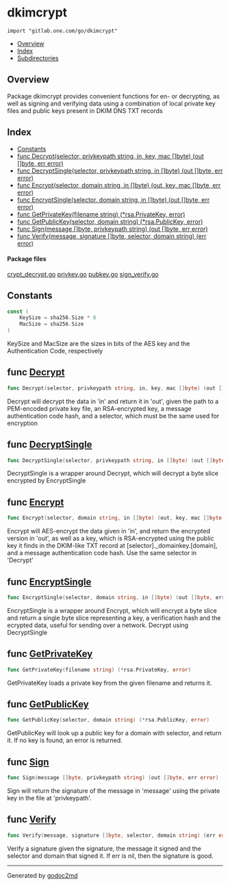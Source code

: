 

# dkimcrypt
`import "gitlab.one.com/go/dkimcrypt"`

* [Overview](#pkg-overview)
* [Index](#pkg-index)
* [Subdirectories](#pkg-subdirectories)

## <a name="pkg-overview">Overview</a>
Package dkimcrypt provides convenient functions for en- or decrypting, as
well as signing and verifying data using a combination of local private key
files and public keys present in DKIM DNS TXT records




## <a name="pkg-index">Index</a>
* [Constants](#pkg-constants)
* [func Decrypt(selector, privkeypath string, in, key, mac []byte) (out []byte, err error)](#Decrypt)
* [func DecryptSingle(selector, privkeypath string, in []byte) (out []byte, err error)](#DecryptSingle)
* [func Encrypt(selector, domain string, in []byte) (out, key, mac []byte, err error)](#Encrypt)
* [func EncryptSingle(selector, domain string, in []byte) (out []byte, err error)](#EncryptSingle)
* [func GetPrivateKey(filename string) (*rsa.PrivateKey, error)](#GetPrivateKey)
* [func GetPublicKey(selector, domain string) (*rsa.PublicKey, error)](#GetPublicKey)
* [func Sign(message []byte, privkeypath string) (out []byte, err error)](#Sign)
* [func Verify(message, signature []byte, selector, domain string) (err error)](#Verify)


#### <a name="pkg-files">Package files</a>
[crypt_decrypt.go](/src/dkimcrypt/crypt_decrypt.go) [privkey.go](/src/dkimcrypt/privkey.go) [pubkey.go](/src/dkimcrypt/pubkey.go) [sign_verify.go](/src/dkimcrypt/sign_verify.go) 


## <a name="pkg-constants">Constants</a>
``` go
const (
    KeySize = sha256.Size * 8
    MacSize = sha256.Size
)
```
KeySize and MacSize are the sizes in bits of the AES key and the Authentication Code, respectively


## <a name="Decrypt">func</a> [Decrypt](/../blob/master/crypt_decrypt.go?s=3094:3181#L116)
``` go
func Decrypt(selector, privkeypath string, in, key, mac []byte) (out []byte, err error)
```
Decrypt will decrypt the data in 'in' and return it in 'out', given the path to a PEM-encoded
private key file, an RSA-encrypted key, a message authentication code hash,
and a selector, which must be the same used for encryption



## <a name="DecryptSingle">func</a> [DecryptSingle](/../blob/master/crypt_decrypt.go?s=2074:2157#L87)
``` go
func DecryptSingle(selector, privkeypath string, in []byte) (out []byte, err error)
```
DecryptSingle is a wrapper around Decrypt, which will decrypt a byte slice
encrypted by EncryptSingle



## <a name="Encrypt">func</a> [Encrypt](/../blob/master/crypt_decrypt.go?s=3911:3993#L145)
``` go
func Encrypt(selector, domain string, in []byte) (out, key, mac []byte, err error)
```
Encrypt will AES-encrypt the data given in 'in', and return the encrypted
version in 'out', as well as a key, which is RSA-encrypted using the public
key it finds in the DKIM-like TXT record at [selector]._domainkey.[domain],
and a message authentication code hash.  Use the same selector in 'Decrypt'



## <a name="EncryptSingle">func</a> [EncryptSingle](/../blob/master/crypt_decrypt.go?s=2596:2674#L102)
``` go
func EncryptSingle(selector, domain string, in []byte) (out []byte, err error)
```
EncryptSingle is a wrapper around Encrypt, which will encrypt a byte slice
and return a single byte slice representing a key, a verification hash and
the ecrypted data, useful for sending over a network. Decrypt using
DecryptSingle



## <a name="GetPrivateKey">func</a> [GetPrivateKey](/../blob/master/privkey.go?s=1166:1226#L38)
``` go
func GetPrivateKey(filename string) (*rsa.PrivateKey, error)
```
GetPrivateKey loads a private key from the given filename and returns it.



## <a name="GetPublicKey">func</a> [GetPublicKey](/../blob/master/pubkey.go?s=3642:3708#L137)
``` go
func GetPublicKey(selector, domain string) (*rsa.PublicKey, error)
```
GetPublicKey will look up a public key for a domain with selector, and
return it. If no key is found, an error is returned.



## <a name="Sign">func</a> [Sign](/../blob/master/sign_verify.go?s=207:276#L3)
``` go
func Sign(message []byte, privkeypath string) (out []byte, err error)
```
Sign will return the signature of the message in 'message' using the private
key in the file at 'privkeypath'.



## <a name="Verify">func</a> [Verify](/../blob/master/sign_verify.go?s=836:911#L31)
``` go
func Verify(message, signature []byte, selector, domain string) (err error)
```
Verify a signature given the signature, the message it signed and the
selector and domain that signed it. If err is nil, then the signature is
good.








- - -
Generated by [godoc2md](http://godoc.org/github.com/davecheney/godoc2md)
